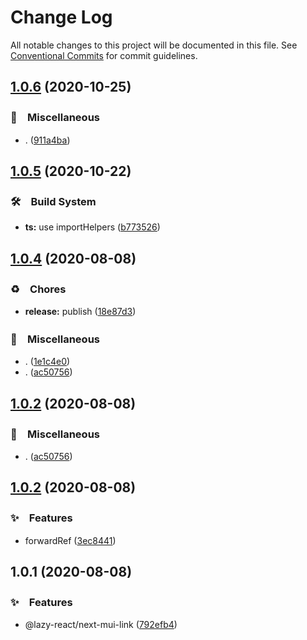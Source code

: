 # Change Log

All notable changes to this project will be documented in this file.
See [Conventional Commits](https://conventionalcommits.org) for commit guidelines.

## [1.0.6](https://github.com/bluelovers/ws-react/compare/@lazy-react/next-mui-link@1.0.5...@lazy-react/next-mui-link@1.0.6) (2020-10-25)


### 🔖　Miscellaneous

* . ([911a4ba](https://github.com/bluelovers/ws-react/commit/911a4ba693de383302dce310f4ada86fa6c644ab))





## [1.0.5](https://github.com/bluelovers/ws-react/compare/@lazy-react/next-mui-link@1.0.4...@lazy-react/next-mui-link@1.0.5) (2020-10-22)


### 🛠　Build System

* **ts:** use importHelpers ([b773526](https://github.com/bluelovers/ws-react/commit/b7735267ce68e73a469feb384ac9ef7982ab741b))





## [1.0.4](https://github.com/bluelovers/ws-react/compare/@lazy-react/next-mui-link@1.0.2...@lazy-react/next-mui-link@1.0.4) (2020-08-08)


### ♻️　Chores

* **release:** publish ([18e87d3](https://github.com/bluelovers/ws-react/commit/18e87d33b22817754229b8bbecdc7d0be07a71af))


### 🔖　Miscellaneous

* . ([1e1c4e0](https://github.com/bluelovers/ws-react/commit/1e1c4e0831f16beab4082f7f0900f6c61d3968b6))
* . ([ac50756](https://github.com/bluelovers/ws-react/commit/ac507565e6101828049c7787c14f1f88d8ff1824))





## [1.0.2](https://github.com/bluelovers/ws-react/compare/@lazy-react/next-mui-link@1.0.2...@lazy-react/next-mui-link@1.0.2) (2020-08-08)


### 🔖　Miscellaneous

* . ([ac50756](https://github.com/bluelovers/ws-react/commit/ac507565e6101828049c7787c14f1f88d8ff1824))





## [1.0.2](https://github.com/bluelovers/ws-react/compare/@lazy-react/next-mui-link@1.0.1...@lazy-react/next-mui-link@1.0.2) (2020-08-08)


### ✨　Features

* forwardRef ([3ec8441](https://github.com/bluelovers/ws-react/commit/3ec8441d8594d7fae1a29922080dccf443e3be80))





## 1.0.1 (2020-08-08)


### ✨　Features

* @lazy-react/next-mui-link ([792efb4](https://github.com/bluelovers/ws-react/commit/792efb4c39906e7ea1b7a9ee731f71cf5d448c1a))
